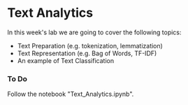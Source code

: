 # Text Analytics

In this week's lab we are going to cover the following topics:

- Text Preparation (e.g. tokenization, lemmatization)
- Text Representation (e.g. Bag of Words, TF-IDF)
- An example of Text Classification

### To Do
Follow the notebook "Text_Analytics.ipynb".
